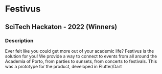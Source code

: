 # Festivus
## SciTech Hackaton - 2022 (Winners)

### Description

Ever felt like you could get more out of your academic life? Festivus is the solution for you! We provide a way to connect to events from all around the Academia of Porto, from parties to sunsets, from concerts to festivals. This was a prototype for the product, developed in Flutter/Dart
